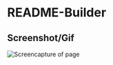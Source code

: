 # README-Builder


## Screenshot/Gif

![Screencapture of page](./source/Readme-builder-GIF.gif "Page GIF")